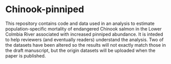 # Chinook-pinniped

This repository contains code and data used in an analysis to estimate population-specific mortality of endangered Chinook salmon in the Lower Colmbia River associated with increased pinniped abundance. It is inteded to help reviewers (and eventually readers) understand the analysis. Two of the datasets have been altered so the results will not exactly match those in the draft manuscript, but the origin datasets will be uploaded when the paper is published. 
